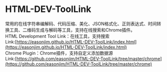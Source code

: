 # HTML-DEV-ToolLink  
常用的在线字符串编解码、代码压缩、美化、JSON格式化、正则表达式、时间转换工具、二维码生成与解码等工具，支持在线搜索和Chrome插件。  
HTML Development Tool Link：在线工具，支持搜索  
Link:[https://easonjim.github.io/HTML-DEV-ToolLink/index.html](https://easonjim.github.io/HTML-DEV-ToolLink/index.html)  
Chrome Plugin：Chrome插件，支持自定义添加数据源  
Link:[https://github.com/easonjim/HTML-DEV-ToolLink/tree/master/chrome](https://github.com/easonjim/HTML-DEV-ToolLink/tree/master/chrome)
